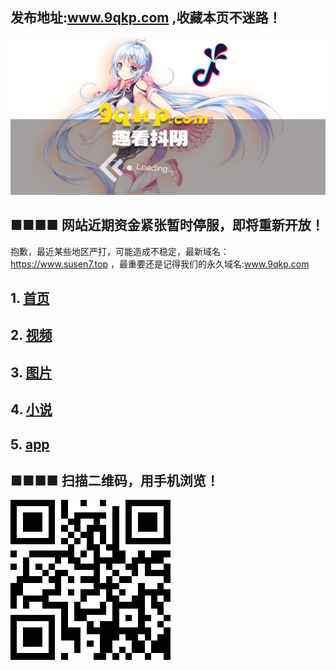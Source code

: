 ## 发布地址:www.9qkp.com ,收藏本页不迷路！

 [ ![Image](bg.png)](https://app.9qkp.com)
 
## ■■■■ 网站近期资金紧张暂时停服，即将重新开放！
抱歉，最近某些地区严打，可能造成不稳定，最新域名：https://www.susen7.top ，最重要还是记得我们的永久域名:www.9qkp.com

## 1.  [首页](https://www.susen7.top)  
## 2.  [视频](https://www.susen7.top/vod/type/id/1.html) 
## 3.  [图片](https://www.susen7.top/art/type/id/2.html) 
## 4.  [小说](https://www.susen7.top/art/type/id/3.html) 
## 5.  [app](https://app.9qkp.com) 




## ■■■■ 扫描二维码，用手机浏览！
[ ![Image](QR.png)](https://app.9qkp.com)
